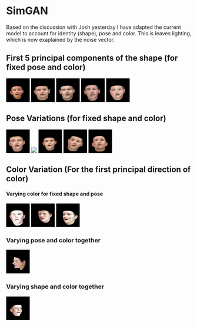 # SimGAN
Based on the discussion with Josh yesterday I have adapted the current model to account for identity (shape), pose and color.
This is leaves lighting, which is now exaplained by the noise vector.

## First 5 principal components of the shape (for fixed pose and color)
![](traversals/traversal_face_01.gif)
![](traversals/traversal_face_1.gif)
![](traversals/traversal_face_2.gif)
![](traversals/traversal_face_3.gif)
![](traversals/traversal_face_4.gif)

## Pose Variations (for fixed shape and color)
![](traversals/traversal_face_5.gif)
![](traversals/traversal_face_6.gif)
![](traversals/traversal_face_7.gif)
![](traversals/traversal_face_8.gif)
![](traversals/traversal_face_9.gif)

## Color Variation (For the first principal direction of color) 
#### Varying color for fixed shape and pose
![](traversals/traversal_face_random_color.gif) 
![](traversals/color_small.gif) 
![](traversals/color_left.gif)
### Varying pose and color together
![](traversals/color_pose.gif) 
### Varying shape and color together 
![](traversals/color_shape.gif) 


